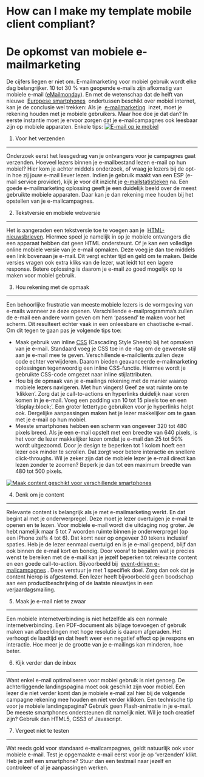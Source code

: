 How can I make my template mobile client compliant?
===================================================

De opkomst van mobiele e-mailmarketing
======================================

De cijfers liegen er niet om. E-mailmarketing voor mobiel gebruik wordt
elke dag belangrijker. 10 tot 30 % van geopende e-mails zijn afkomstig
van mobiele e-mail ([eMailmonday](http://www.emailmonday.com/mobile-email-usage-statistics)).
En met de wetenschap dat de helft van nieuwe  [Europese
smartphones](http://www.emerce.nl/nieuws/helft-nieuwe-europese-smartphones-heeft-mobiel-internet?utm_source=rss&utm_medium=rss&utm_campaign=helft-nieuwe-europese-smartphones-heeft-mobiel-internet)
 ondertussen beschikt over mobiel internet, kan je de conclusie wel
trekken: Als je 
[e-mailmarketing](./emailings.md "e-mailmarketing")
 inzet, moet je rekening houden met je mobiele gebruikers.
 Maar hoe doe je dat dan? In eerste instantie moet je ervoor zorgen dat
je e-mailcampagnes ook leesbaar zijn op mobiele apparaten. Enkele tips:
[![E-mail op je mobiel](../images/email-mobile.jpg)](../images/email-mobile.jpg "E-mail op je mobiel")

1. Voor het verzenden
---------------------

Onderzoek eerst het leesgedrag van je ontvangers voor je campagnes gaat
verzenden. Hoeveel lezers binnen je e-mailbestand lezen e-mail op hun
mobiel? Hier kom je achter middels onderzoek, of vraag je lezers bij de
opt-in hoe zij jouw e-mail liever lezen.
Indien je gebruik maakt van een ESP (e-mail service provider), kijk je
voor dit inzicht je
[e-mailstatistieken](../en/emailing-statistics.md "e-mailstatistieken")
na. Een goede e-mailmarketing oplossing geeft je een duidelijk beeld
over de meest gebruikte mobiele apparaten. Daar kan je dan rekening mee
houden bij het opstellen van je e-mailcampagnes.

2. Tekstversie en mobiele webversie
-----------------------------------

Het is aangeraden een tekstversie toe te voegen aan je 
[HTML-nieuwsbrieven](./creating-html-newsletters-for-mobile-use.md "HTML nieuwsbrieven voor mobiel").
Hiermee speel je namelijk in op je mobiele ontvangers die een apparaat
hebben dat geen HTML ondersteunt.
Of je kan een volledige online mobiele versie van je e-mail opmaken.
Deze voeg je dan toe middels een link bovenaan je e-mail. Dit vergt
echter tijd en geld om te maken. Beide versies vragen ook extra kliks
van de lezer, wat leidt tot een lagere response. Betere oplossing is
daarom je e-mail zo goed mogelijk op te maken voor mobiel gebruik.

3. Hou rekening met de opmaak
-----------------------------

Een behoorlijke frustratie van meeste mobiele lezers is de vormgeving
van e-mails wanneer ze deze openen. Verschillende e-mailprogramma’s
zullen de e-mail een andere vorm geven om hem ‘passend’ te maken voor
het scherm. Dit resulteert echter vaak in een onleesbare en chaotische
e-mail. Om dit tegen te gaan pas je volgende tips toe:

-   Maak gebruik van
    inline [CSS](http://www.copernica.com/nl/functies/geavanceerd/stijl) (Cascading
    Style Sheets) bij het opmaken van je e-mail. Standaard voeg je CSS
    toe in de -tag om de gewenste stijl aan je e-mail mee te geven.
    Verschillende e-mailclients zullen deze code echter verwijderen.
    Daarom bieden geavanceerde e-mailmarketing oplossingen tegenwoordig
    een inline CSS-functie. Hiermee wordt je gebruikte CSS-code omgezet
    naar inline stijlattributen.
-   Hou bij de opmaak van je e-mailings rekening met de manier waarop
    mobiele lezers navigeren. Met hun vingers! Geef ze wat ruimte om te
    ‘klikken’. Zorg dat je call-to-actions en hyperlinks duidelijk naar
    voren komen in je e-mail. Voeg een padding van 10 tot 15 pixels toe
    en een ‘display:block;’. Een groter lettertype gebruiken voor je
    hyperlinks helpt ook. Dergelijke aanpassingen maken het je lezer
    makkelijker om te gaan met je e-mail op hun mobiel.
-   Meeste smartphones hebben een scherm van ongeveer 320 tot 480 pixels
    breed. Als je een e-mail opstelt met een breedte van 640 pixels, is
    het voor de lezer makkelijker lezen omdat je e-mail dan 25 tot 50%
    wordt uitgezoomd. Door je design te beperken tot 1 kolom hoeft een
    lezer ook minder te scrollen. Dat zorgt voor betere interactie en
    snellere click-throughs. Wil je zeker zijn dat de mobiele lezer je
    e-mail direct kan lezen zonder te zoomen? Beperk je dan tot een
    maximum breedte van 480 tot 500 pixels.

[![Maak content geschikt voor verschillende
smartphones](../images/smartphones.jpg)](../images/smartphones.jpg "Maak content geschikt voor verschillende smartphones")

4. Denk om je content
---------------------

Relevante content is belangrijk als je met e-mailmarketing werkt. En dat
begint al met je onderwerpregel. Deze moet je lezer overtuigen je e-mail
te openen en te lezen. Voor mobiele e-mail wordt die uitdaging nog
groter. Je hebt namelijk maar 5 tot 7 woorden ruimte binnen je
onderwerpregel (op een iPhone zelfs 4 tot 6). Dat komt neer op ongeveer
30 tekens inclusief spaties.
Heb je de lezer eenmaal overtuigd en is je e-mail geopend, blijf dan
ook binnen de e-mail kort en bondig. Door vooraf te bepalen wat je
precies wenst te bereiken met de e-mail kan je jezelf beperken tot
relevante content en een goede call-to-action. Bijvoorbeeld bij 
[event-driven
e-mailcampagnes](./event-driven-email-campaigns.md "event-driven e-mailcampagnes")
. Deze verstuur je met 1 specifiek doel. Zorg dan ook dat je content
hierop is afgestemd. Een lezer heeft bijvoorbeeld geen boodschap aan een
productbeschrijving of de laatste nieuwtjes in een verjaardagsmailing.

5. Maak je e-mail niet te zwaar
-------------------------------

Een mobiele internetverbinding is niet hetzelfde als een normale
internetverbinding. Een PDF-document als bijlage toevoegen of gebruik
maken van afbeeldingen met hoge resolutie is daarom afgeraden. Het
verhoogt de laadtijd en dat heeft weer een negatief effect op je respons
en interactie. Hoe meer je de grootte van je e-mailings kan minderen,
hoe beter.

6. Kijk verder dan de inbox
---------------------------

Want enkel e-mail optimaliseren voor mobiel gebruik is niet genoeg. De
achterliggende landingspagina moet ook geschikt zijn voor mobiel. Een
lezer die niet verder komt dan je mobiele e-mail zal hier bij de
volgende campagne rekening mee houden en niet verder klikken. Een
technische tip voor je mobiele landingspagina? Gebruik geen
Flash-animatie in je e-mail. De meeste smartphones ondersteunen dit
namelijk niet. Wil je toch creatief zijn? Gebruik dan HTML5, CSS3 of
Javascript.

7. Vergeet niet te testen
-------------------------

Wat reeds gold voor standaard e-mailcampagnes, geldt natuurlijk ook voor
mobiele e-mail. Test je opgemaakte e-mail eerst voor je op ‘verzenden’
klikt. Heb je zelf een smartphone? Stuur dan een testmail naar jezelf en
controleer of al je aanpassingen werken.